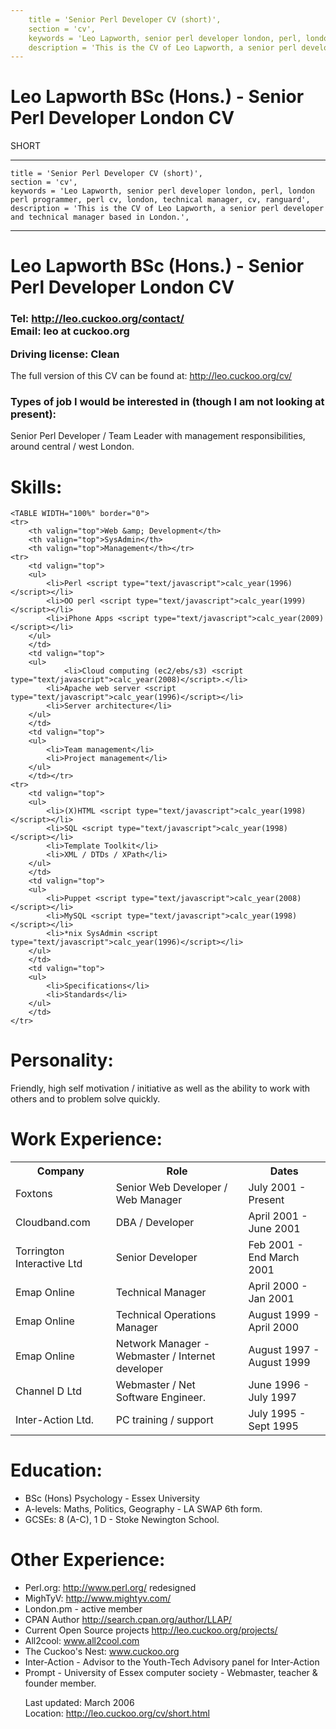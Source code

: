 ```yaml
---
	title = 'Senior Perl Developer CV (short)',
	section = 'cv',
	keywords = 'Leo Lapworth, senior perl developer london, perl, london perl programmer, perl cv, london, technical manager, cv, ranguard',
	description = 'This is the CV of Leo Lapworth, a senior perl developer and technical manager based in London.',
---
```


# Leo Lapworth BSc (Hons.) - Senior Perl Developer London CV

SHORT

---
	title = 'Senior Perl Developer CV (short)',
	section = 'cv',
	keywords = 'Leo Lapworth, senior perl developer london, perl, london perl programmer, perl cv, london, technical manager, cv, ranguard',
	description = 'This is the CV of Leo Lapworth, a senior perl developer and technical manager based in London.',
---

<h1><a name="top">Leo Lapworth BSc (Hons.) - Senior Perl Developer London CV</a></h1>
<h3>
Tel: <a href="/contact/">http://leo.cuckoo.org/contact/</a><br />
Email: leo at cuckoo.org<br />

Driving license: Clean<br />
</h3>


The full version of this CV can be found at: <a href="/cv/">http://leo.cuckoo.org/cv/</a>




<h3>Types of job I would be interested in (though I am not looking at present):</h3>


Senior Perl Developer / Team Leader with management responsibilities, around central
/ west London.




<h1><a name="skills">Skills:</a></h1>

    <TABLE WIDTH="100%" border="0">
	<tr>
	    <th valign="top">Web &amp; Development</th>
	    <th valign="top">SysAdmin</th>
	    <th valign="top">Management</th></tr>
	<tr>
	    <td valign="top">
		<ul>
			<li>Perl <script type="text/javascript">calc_year(1996)</script></li>
			<li>OO perl <script type="text/javascript">calc_year(1999)</script></li>
			<li>iPhone Apps <script type="text/javascript">calc_year(2009)</script></li>
		</ul>
	    </td>
	    <td valign="top">
		<ul>
			    <li>Cloud computing (ec2/ebs/s3) <script type="text/javascript">calc_year(2008)</script>.</li>
			<li>Apache web server <script type="text/javascript">calc_year(1996)</script></li>
			<li>Server architecture</li>
		</ul>
	    </td>
	    <td valign="top">
		<ul>
			<li>Team management</li>
			<li>Project management</li>
		</ul>
	    </td></tr>
	<tr>
	    <td valign="top">
		<ul>
			<li>(X)HTML <script type="text/javascript">calc_year(1998)</script></li>
			<li>SQL <script type="text/javascript">calc_year(1998)</script></li>
			<li>Template Toolkit</li>
			<li>XML / DTDs / XPath</li>
		</ul>
	    </td>
	    <td valign="top">
		<ul>
			<li>Puppet <script type="text/javascript">calc_year(2008)</script></li>
			<li>MySQL <script type="text/javascript">calc_year(1998)</script></li>
			<li>*nix SysAdmin <script type="text/javascript">calc_year(1996)</script></li>
		</ul>
	    </td>
	    <td valign="top">
		<ul>
			<li>Specifications</li>
			<li>Standards</li>
		</ul>
	    </td>
	</tr>
</TABLE>

<h1><a name="personality">Personality:</a> </h1>



Friendly, high self motivation / initiative as well as the ability to work with others and to problem solve quickly.



<h1><a name="work">Work Experience:</a></h1>

<div class="work">
<table>
<tr><th>Company</th><th>Role</th><th>Dates</th></tr>
<tr>
	<td>Foxtons</td>
	<td>Senior Web Developer / Web Manager</td>
	<td>July 2001 - Present</td>
</tr><tr>
	<td>Cloudband.com</td>
	<td>DBA / Developer</td>
	<td>April 2001 - June 2001</td>
</tr><tr>
	<td>Torrington Interactive Ltd</td>
	<td>Senior Developer</td>
	<td>Feb 2001 - End March 2001</td>
</tr><tr>
	<td>Emap Online</td>
	<td>Technical Manager</td>
	<td>April 2000 -  Jan 2001</td>
</tr><tr>
	<td>Emap Online</td>
	<td>Technical Operations Manager</td>
	<td>August 1999 -  April 2000</td>
</tr><tr>
	<td>Emap Online</td>
	<td>Network Manager - Webmaster  / Internet developer</td>
	<td>August 1997 -  August 1999</td>
</tr><tr>
	<td>Channel D Ltd</td>
	<td>Webmaster / Net Software Engineer.</td>
	<td>June 1996 - July 1997</td>
</tr><tr>
	<td>Inter-Action Ltd.</td>
	<td>PC training / support</td>
	<td>July 1995 - Sept 1995</td>
</tr>
</table>
<h1><a name="education">Education:</a></h1>

<ul>
	<li>BSc (Hons) Psychology - Essex University</li>
	<li>A-levels: Maths, Politics, Geography - LA SWAP 6th form.</li>
	<li>GCSEs: 8 (A-C), 1 D - Stoke Newington School.</li>
</ul>

<h1><a name="other">Other Experience:</a></h1>

<ul>
    <li>Perl.org: <a href="http://www.perl.org/">http://www.perl.org/</a> redesigned</li>
    <li>MighTyV: <a href="http://www.mightyv.com/">http://www.mightyv.com/</a></li>

<li>London.pm - active member</li>
<li>CPAN Author <a href="http://search.cpan.org/author/LLAP/">http://search.cpan.org/author/LLAP/</a></li>

<li>Current Open Source projects <a href="http://leo.cuckoo.org/projects/">http://leo.cuckoo.org/projects/</a></li>

<li>All2cool: <a href="http://www.all2cool.com/">www.all2cool.com</a> </li>
<li>The Cuckoo's Nest: <a href="http://www.cuckoo.org/">www.cuckoo.org</a> </li>
<li>Inter-Action - Advisor to the Youth-Tech Advisory panel for Inter-Action</li>
<li>Prompt - University of Essex computer society - Webmaster, teacher &amp; founder member.</li>
</li>
</td></tr>

<tr><td>


Last updated: March 2006<br />
Location: <a href="http://leo.cuckoo.org/cv/short.html">http://leo.cuckoo.org/cv/short.html</a>



</td></tr>

</table>